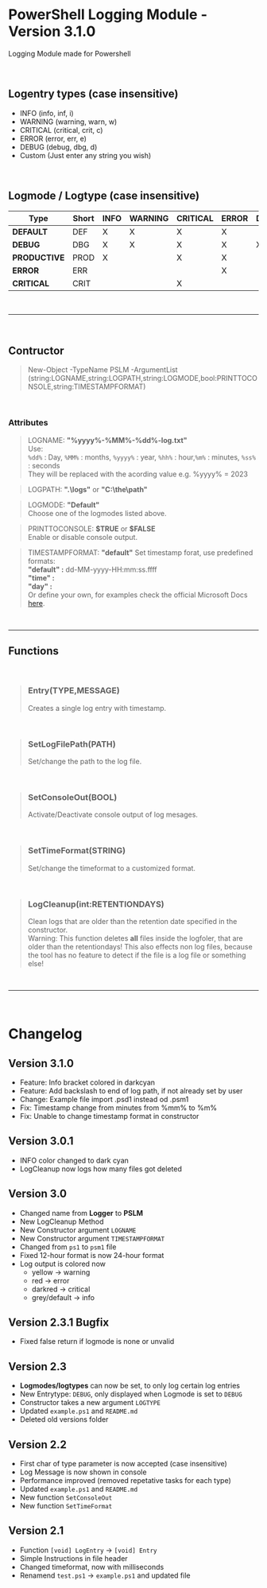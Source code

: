 # PowerShell Logging Module - Version 3.1.0
 Logging Module made for Powershell
 
<br>

## Logentry types (case insensitive) 
 - INFO 	  (info, inf, i)
 - WARNING  (warning, warn, w)
 - CRITICAL (critical, crit, c)
 - ERROR	  (error, err, e)
 - DEBUG    (debug, dbg, d)
 - Custom   (Just enter any string you wish)

<br>

## Logmode / Logtype (case insensitive)

| **Type**       | **Short** | **INFO** | **WARNING** | **CRITICAL** | **ERROR** | **DEBUG** |
|----------------|-----------|----------|-------------|--------------|-----------|-----------|
| **DEFAULT**    | DEF       |     X    |      X      |       X      |     X     |           |
| **DEBUG**      | DBG       |     X    |      X      |       X      |     X     |     X     |
| **PRODUCTIVE** | PROD      |     X    |             |       X      |     X     |           |
| **ERROR**      | ERR       |          |             |              |     X     |           |
| **CRITICAL**   | CRIT      |          |             |       X      |           |           |

<br>

---

<br>

## Contructor
>New-Object -TypeName PSLM -ArgumentList (string:LOGNAME,string:LOGPATH,string:LOGMODE,bool:PRINTTOCONSOLE,string:TIMESTAMPFORMAT)

<br>

### Attributes

> LOGNAME:  **"%yyyy%-%MM%-%dd%-log.txt"** <br>
> Use: <br> ``%dd%`` : Day, ``%MM%`` : months, ``%yyyy%`` : year, ``%hh%`` : hour,``%m%`` : minutes, ``%ss%`` : seconds <br>
> They will be replaced with the acording value e.g. %yyyy% = 2023

> LOGPATH: **".\logs\"** or **"C:\the\path\"** <br>

> LOGMODE: **"Default"** <br>
> Choose one of the logmodes listed above.

> PRINTTOCONSOLE: **\$TRUE** or **\$FALSE** <br>
> Enable or disable console output. 

> TIMESTAMPFORMAT: **"default"**
> Set timestamp forat, use predefined formats: <br>
> **"default" :** dd-MM-yyyy-HH:mm:ss.ffff <br>
> **"time" :** <br>
> **"day" :** <br>
> Or define your own, for examples check the official Microsoft Docs [here](https://learn.microsoft.com/en-us/powershell/module/microsoft.powershell.utility/get-date?view=powershell-7.3#examples).


<br>

---

## Functions

<br>

>### Entry(TYPE,MESSAGE)
>Creates a single log entry with timestamp.

<br>

>### SetLogFilePath(PATH)
>Set/change the path to the log file.

<br>

>### SetConsoleOut(BOOL)
>Activate/Deactivate console output of log mesages.

<br>

>### SetTimeFormat(STRING)
>Set/change the timeformat to a customized format.

<br>

>### LogCleanup(int:RETENTIONDAYS)
>Clean logs that are older than the retention date specified in the constructor. <br>
>Warning: This function deletes **all** files inside the logfoler, that are older than the retentiondays! This also effects non log files, because the tool has no feature to detect if the file is a log file or something else! 

<br>

_________________


<br>

# Changelog

## Version 3.1.0
- Feature: Info bracket colored in darkcyan
- Feature: Add backslash to end of log path, if not already set by user
- Change: Example file import .psd1 instead od .psm1
- Fix: Timestamp change from minutes from %mm% to %m%
- Fix: Unable to change timestamp format in constructor

## Version 3.0.1
 - INFO color changed to dark cyan
 - LogCleanup now logs how many files got deleted


## Version 3.0
 - Changed name from **Logger** to **PSLM**
 - New LogCleanup Method
 - New Constructor argument `LOGNAME`
 - New Constructor argument `TIMESTAMPFORMAT`
 - Changed from `ps1` to `psm1` file
 - Fixed 12-hour format is now 24-hour format
 - Log output is colored now
   - yellow -> warning
   - red -> error
   - darkred -> critical
   - grey/default -> info


## Version 2.3.1 Bugfix
 - Fixed false return if logmode is none or unvalid


## Version 2.3
 - **Logmodes/logtypes** can now be set, to only log certain log entries
 - New Entrytype: `DEBUG`, only displayed when Logmode is set to `DEBUG`
 - Constructor takes a new argument `LOGTYPE`
 - Updated `example.ps1` and `README.md`
 - Deleted old versions folder


## Version 2.2
 - First char of type parameter is now accepted (case insensitive)
 - Log Message is now shown in console
 - Performance improved (removed repetative tasks for each type)
 - Updated `example.ps1` and `README.md`
 - New function `SetConsoleOut`
 - New function `SetTimeFormat`
 

## Version 2.1
 - Function `[void] LogEntry` -> `[void] Entry`
 - Simple Instructions in file header
 - Changed timeformat, now with milliseconds
 - Renamend `test.ps1` -> `example.ps1` and updated file
